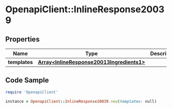 # OpenapiClient::InlineResponse20039

## Properties

Name | Type | Description | Notes
------------ | ------------- | ------------- | -------------
**templates** | [**Array&lt;InlineResponse20013Ingredients1&gt;**](InlineResponse20013Ingredients1.md) |  | 

## Code Sample

```ruby
require 'OpenapiClient'

instance = OpenapiClient::InlineResponse20039.new(templates: null)
```


